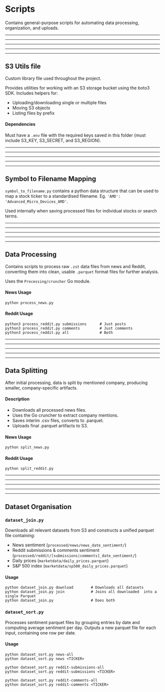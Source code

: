 # Scripts

Contains general-purpose scripts for automating data processing, organization, and uploads.

---
---
---
---
---
## S3 Utils file
Custom library file used throughout the project.

Provides utilities for working with an S3 storage bucket using the boto3 SDK. Includes helpers for:
- Uploading/downloading single or multiple files
- Moving S3 objects
- Listing files by prefix

#### Dependencies
Must have a `.env` file with the required keys saved in this folder (must include S3_KEY, S3_SECRET, and S3_REGION).

---
---
---
---
---
## Symbol to Filename Mapping 
`symbol_to_filename.py` contains a python data structure that can be used to map a stock ticker to a standardised filename. Eg. `'AMD': 'Advanced_Micro_Devices_AMD'`.

Used internally when saving processed files for individual stocks or search terms.

---
---
---
---
---
## Data Processing
Contains scripts to process raw `.zst` data files from news and Reddit, converting them into clean, usable `.parquet` format files for further analysis.

Uses the `Processing/cruncher` Go module.

#### News Usage
`python process_news.py`

#### Reddit Usage
```
python3 process_reddit.py submissions      # Just posts
python3 process_reddit.py comments         # Just comments
python3 process_reddit.py all              # Both
```

---
---
---
---
---
## Data Splitting
After initial processing, data is split by mentioned company, producing smaller, company-specific artifacts.

#### Description
- Downloads all processed news files.
- Uses the Go cruncher to extract company mentions.
- Saves interim .csv files, converts to .parquet.
- Uploads final .parquet artifacts to S3.

#### News Usage
`python split_news.py`

#### Reddit Usage
`python split_reddit.py`

---
---
---
---
---
## Dataset Organisation
### `dataset_join.py`
Downloads all relevant datasets from S3 and constructs a unified parquet file containing:
- News sentiment (`processed/news/news_date_sentiment/`)
- Reddit submissions & comments sentiment (`processed/reddit/[submissions|comments]_date_sentiment/`)
- Daily prices (`marketdata/daily_prices.parquet`)
- S&P 500 index (`marketdata/sp500_daily_prices.parquet`)
#### Usage
```
python dataset_join.py download        # Downloads all datasets
python dataset_join.py join            # Joins all downloaded  into a single Parquet
python dataset_join.py                 # Does both
```

### `dataset_sort.py`
Processes sentiment parquet files by grouping entries by date and computing average sentiment per day. Outputs a new parquet file for each input, containing one row per date.

#### Usage
```
python dataset_sort.py news-all
python dataset_sort.py news <TICKER>

python dataset_sort.py reddit-submissions-all
python dataset_sort.py reddit-submissions <TICKER>

python dataset_sort.py reddit-comments-all
python dataset_sort.py reddit-comments <TICKER>
```
